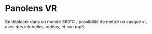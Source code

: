 # Panolens VR
 Se déplacer dans un monde 360°C , possibilité de mettre un casque vr, avec des infobulles, vidéos, et son mp3.
